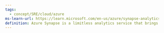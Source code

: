 ```yaml
---
tags:
  - concept/SRE/cloud/azure 
ms-learn-url: https://learn.microsoft.com/en-us/azure/synapse-analytics/
definition: Azure Synapse is a limitless analytics service that brings together enterprise data warehousing and Big Data analytics.
---
```


